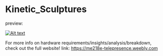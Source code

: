 # Kinetic_Sculptures
 
preview:

[![Alt text](https://img.youtube.com/vi/6kDEdEvZliI/0.jpg)](https://www.youtube.com/watch?v=6kDEdEvZliI)

For more info on hardware requirements/insights/analysis/breakdown, check out the full website!
link: https://me218e-telepresence.weebly.com
